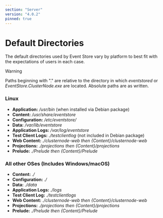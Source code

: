 ```yaml
---
section: "Server"
version: "4.0.2"
pinned: true
---
```


# Default Directories

The default directories used by Event Store vary by platform to best fit with the expectations of users in each case.

> [!WARNING]
> Paths beginning with "." are relative to the directory in which _eventstored_ or _EventStore.ClusterNode.exe_ are located. Absolute paths are as written.

### Linux

-   **Application:** _/usr/bin_ (when installed via Debian package)
-   **Content:** _/usr/share/eventstore_
-   **Configuration:** _/etc/eventstore/_
-   **Data:** _/var/lib/eventstore_
-   **Application Logs:** _/var/log/eventstore_
-   **Test Client Logs:** _./testclientlog_ (not included in Debian package)
-   **Web Content:** _./clusternode-web_ _then_ _{Content}/clusternode-web_
-   **Projections:** _./projections_ _then_ _{Content}/projections_
-   **Prelude:** _./Prelude_ _then_ _{Content}/Prelude_

### All other OSes (Includes Windows/macOS)

-   **Content:** _./_
-   **Configuration:** _./_
-   **Data:** _./data_
-   **Application Logs:** _./logs_
-   **Test Client Log:** _./testclientlogs_
-   **Web Content:** _./clusternode-web_ _then_ _{Content}/clusternode-web_
-   **Projections:** _./projections_ _then_ _{Content}/projections_
-   **Prelude:** _./Prelude_ _then_ _{Content}/Prelude_
